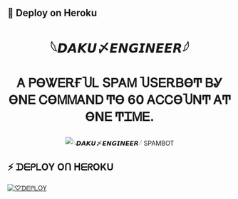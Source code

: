 ## 🚀 Deploy on Heroku 
<h1 align="center">

  <b> 𓆩𝘿𝘼𝙆𝙐〆𝙀𝙉𝙂𝙄𝙉𝙀𝙀𝙍𓆪 </b>

</h1>

<h1 align="center">

  <b>Ꭺ ᏢϴᏔᎬᎡҒႮᏞ ՏᏢᎪᎷ ႮՏᎬᎡᏴϴͲ ᏴᎽ ϴΝᎬ ᏟϴᎷᎷᎪΝᎠ Ͳϴ 60 ᎪᏟᏟϴႮΝͲ ᎪͲ ϴΝᎬ ͲᏆᎷᎬ.</b>

</h1>

<p align="center">

  <img src="https://te.legra.ph/file/fee94bc3ea4a4a0f6ae26.jpg" alt="𓆩𝘿𝘼𝙆𝙐〆𝙀𝙉𝙂𝙄𝙉𝙀𝙀𝙍𓆪 SPAMBOT">

</p>

## ⚡ ᗪᗴᑭᒪOY Oᑎ ᕼᗴᖇOKU

[![♡︎ᗪᗴᑭᒪOY](https://www.herokucdn.com/deploy/button.svg)](https://heroku.com/deploy?template=https://github.com/sarkarji101/SPAM77)



